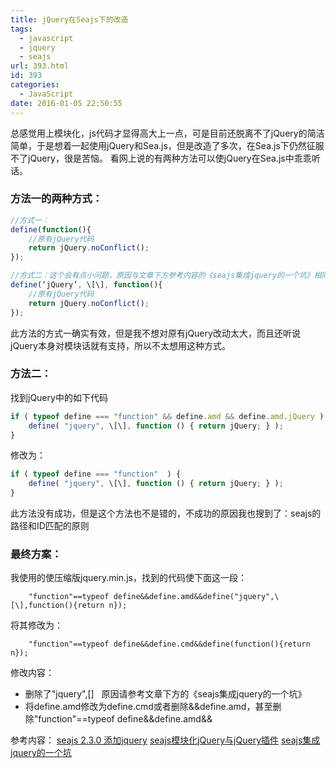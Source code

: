 ```yaml
---
title: jQuery在Seajs下的改造
tags:
  - javascript
  - jquery
  - seajs
url: 393.html
id: 393
categories:
  - JavaScript
date: 2016-01-05 22:50:55
---
```


总感觉用上模块化，js代码才显得高大上一点，可是目前还脱离不了jQuery的简洁简单，于是想着一起使用jQuery和Sea.js，但是改造了多次，在Sea.js下仍然征服不了jQuery，很是苦恼。 看网上说的有两种方法可以使jQuery在Sea.js中乖乖听话。

### 方法一的两种方式：
```js
//方式一：
define(function(){
    //原有jQuery代码
    return jQuery.noConflict();
});

//方式二：这个会有点小问题，原因与文章下方参考内容的《seajs集成jquery的一个坑》相同
define(‘jQuery’, \[\], function(){
    //原有jQuery代码
    return jQuery.noConflict();
});
```
此方法的方式一确实有效，但是我不想对原有jQuery改动太大，而且还听说jQuery本身对模块话就有支持，所以不太想用这种方式。

### 方法二：

找到jQuery中的如下代码
```js
if ( typeof define === "function" && define.amd && define.amd.jQuery ) {
	define( "jquery", \[\], function () { return jQuery; } );
}
```
修改为：
```js
if ( typeof define === "function"  ) {
	define( "jquery", \[\], function () { return jQuery; } );
}
```
此方法没有成功，但是这个方法也不是错的，不成功的原因我也搜到了：seajs的路径和ID匹配的原则

### 最终方案：

我使用的使压缩版jquery.min.js，找到的代码使下面这一段：

        "function"==typeof define&&define.amd&&define("jquery",\[\],function(){return n});

将其修改为：

        "function"==typeof define&&define.cmd&&define(function(){return n});

修改内容：

*   删除了"jquery",\[\]   原因请参考文章下方的《seajs集成jquery的一个坑》
*   将define.amd修改为define.cmd或者删除&&define.amd，甚至删除"function"==typeof define&&define.amd&&

参考内容： 
[seajs 2.3.0 添加jquery](http://blog.csdn.net/uikoo9/article/details/37995129) 
[seajs模块化jQuery与jQuery插件](http://julabs.com/blog/seajs-jquery-and-plugins/) 
[seajs集成jquery的一个坑](http://www.cnblogs.com/hongchenok/p/3923876.html)